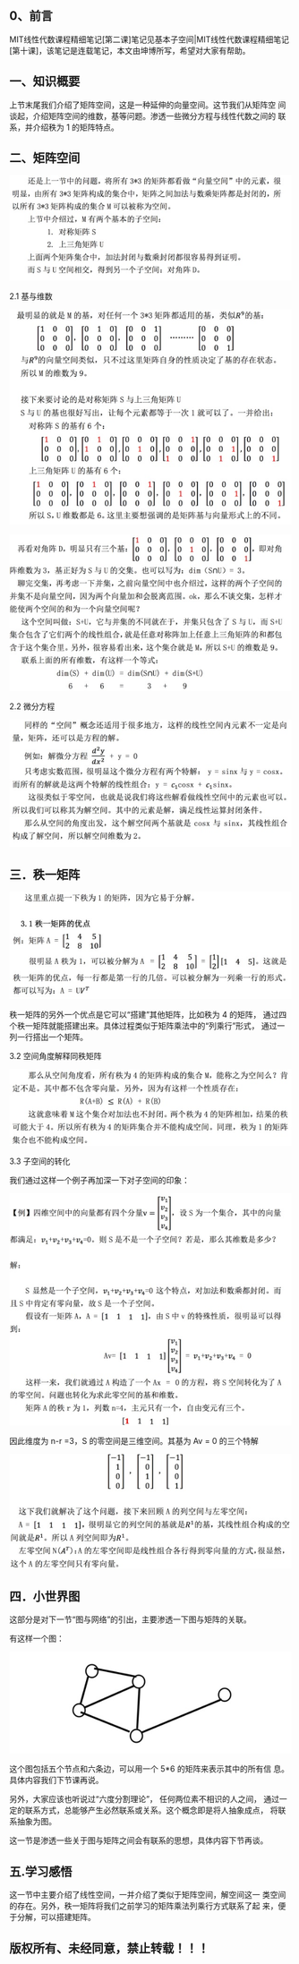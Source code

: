 ## 0、前言

MIT线性代数课程精细笔记[第二课]笔记见基本子空间|MIT线性代数课程精细笔记[第十课]，该笔记是连载笔记，本文由坤博所写，希望对大家有帮助。

## 一、知识概要

上节末尾我们介绍了矩阵空间，这是一种延伸的向量空间。这节我们从矩阵空 间谈起，介绍矩阵空间的维数，基等问题。渗透一些微分方程与线性代数之间的 联系，并介绍秩为 1 的矩阵特点。

## 二、矩阵空间

![pass](images/lec11_fg01.jpg)

2.1 基与维数

![pass](images/lec11_fg02.jpg)

![pass](images/lec11_fg03.jpg)

2.2 微分方程

![pass](images/lec11_fg04.jpg)

## 三．秩一矩阵

![pass](images/lec11_fg05.jpg)

秩一矩阵的另外一个优点是它可以“搭建”其他矩阵，比如秩为 4 的矩阵， 通过四个秩一矩阵就能搭建出来。具体过程类似于矩阵乘法中的“列乘行”形式， 通过一列一行搭出一个矩阵。

3.2 空间角度解释同秩矩阵

![pass](images/lec11_fg06.jpg)

3.3 子空间的转化

我们通过这样一个例子再加深一下对子空间的印象：

![pass](images/lec11_fg07.jpg)

因此维度为 n-r =3，S 的零空间是三维空间。其基为 Av = 0 的三个特解

![pass](images/lec11_fg08.jpg)

## 四．小世界图

这部分是对下一节“图与网络”的引出，主要渗透一下图与矩阵的关联。

有这样一个图：

![pass](images/lec11_fg09.jpg)

这个图包括五个节点和六条边，可以用一个 5*6 的矩阵来表示其中的所有信 息。具体内容我们下节课再说。

另外，大家应该也听说过“六度分割理论”， 任何两位素不相识的人之间， 通过一定的联系方式，总能够产生必然联系或关系。这个概念即是将人抽象成点， 将联系抽象为图。

这一节是渗透一些关于图与矩阵之间会有联系的思想，具体内容下节再谈。

## 五.学习感悟

这一节中主要介绍了线性空间，一并介绍了类似于矩阵空间，解空间这一 类空间的存在。另外，秩一矩阵将我们之前学习的矩阵乘法列乘行方式联系了起 来，便于分解，可以搭建矩阵。

## 版权所有、未经同意，禁止转载！！！

